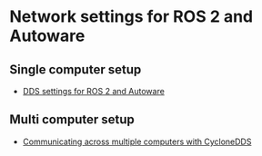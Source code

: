 # Network settings for ROS 2 and Autoware

## Single computer setup

- [DDS settings for ROS 2 and Autoware](./dds-settings.md)

## Multi computer setup

- [Communicating across multiple computers with CycloneDDS](./multiple-computers.md)
